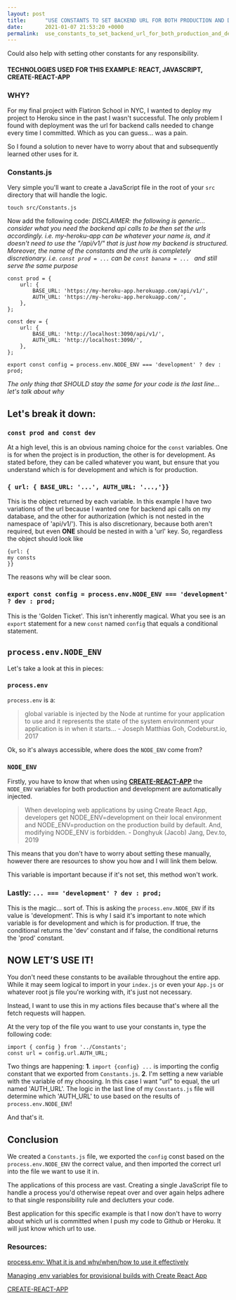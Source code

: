 ```yaml
---
layout: post
title:      "USE CONSTANTS TO SET BACKEND URL FOR BOTH PRODUCTION AND DEVELOPMENT :"
date:       2021-01-07 21:53:20 +0000
permalink:  use_constants_to_set_backend_url_for_both_production_and_development
---
```


Could also help with setting other constants for any responsibility. 
#### TECHNOLOGIES USED FOR THIS EXAMPLE: REACT, JAVASCRIPT, CREATE-REACT-APP

### WHY?

For my final project with Flatiron School in NYC, I wanted to deploy my project to Heroku since in the past I wasn't successful. The only problem I found with deployment was the url for backend calls needed to change every time I committed. Which as you can guess... was a pain. 

So I found a solution to never have to worry about that and subsequently learned other uses for it. 

### Constants.js

Very simple you'll want to create a JavaScript file in the root of your `src` directory that will handle the logic. 

`touch src/Constants.js`

Now add the following code: 
*DISCLAIMER: the following is generic... consider what you need the backend api calls to be then set the urls accordingly. i.e. my-heroku-app can be whatever your name is, and it doesn't need to use the "/api/v1/" that is just how my backend is structured.
Moreover, the name of the constants and the urls is completely discretionary. i.e. `const prod = ...` can be `const banana = ... ` and still serve the same purpose*

```
const prod = {
	url: {
		BASE_URL: 'https://my-heroku-app.herokuapp.com/api/v1/',
		AUTH_URL: 'https://my-heroku-app.herokuapp.com/',
	},
};

const dev = {
	url: {
		BASE_URL: 'http://localhost:3090/api/v1/',
		AUTH_URL: 'http://localhost:3090/',
	},
};

export const config = process.env.NODE_ENV === 'development' ? dev : prod;
```

*The only thing that SHOULD stay the same for your code is the last line... let's talk about why*

## Let's break it down:
### `const prod and const dev`
At a high level, this is an obvious naming choice for the `const` variables. One is for when the project is in production, the other is for development. As stated before, they can be called whatever you want, but ensure that you understand which is for development and which is for production.

### `{ url: { BASE_URL: '...', AUTH_URL: '...,'}}`
This is the object returned by each variable. In this example I have two variations of the url because I wanted one for backend api calls on my database, and the other for authorization (which is not nested in the namespace of 'api/v1/').
This is also discretionary, because both aren't required, but even **ONE** should be nested in with a 'url' key. So, regardless the object should look like

```
{url: {
my consts
}}
```
The reasons why will be clear soon. 

### `export const config = process.env.NODE_ENV === 'development' ? dev : prod;`
This is the 'Golden Ticket'. This isn't inherently magical. What you see is an `export` statement for a new `const` named `config` that equals a conditional statement. 

## `process.env.NODE_ENV`
Let's take a look at this in pieces: 
### `process.env`
`process.env` is a:

> global variable is injected by the Node at runtime for your application to use and it represents the state of the system environment your application is in when it starts... - Joseph Matthias Goh, Codeburst.io, 2017
> 

Ok, so it's always accessible, where does the `NODE_ENV` come from?
### `NODE_ENV`

Firstly, you have to know that when using [**CREATE-REACT-APP**](https://reactjs.org/docs/create-a-new-react-app.html) the `NODE_ENV` variables for both production and development are automatically injected. 

> When developing web applications by using Create React App, developers get NODE_ENV=development on their local environment and NODE_ENV=production on the production build by default. And, modifying NODE_ENV is forbidden. - Donghyuk (Jacob) Jang, Dev.to, 2019
> 

This means that you don't have to worry about setting these manually, however there are resources to show you how and I will link them below. 

This variable is important because if it's not set, this method won't work. 

### Lastly: `... === 'development' ? dev : prod;`

This is the magic... sort of. This is asking the `process.env.NODE_ENV` if its value is 'development'. This is why I said it's important to note which variable is for development and which is for production. If true, the conditional returns the 'dev' constant and if false, the conditional returns the 'prod' constant. 

## NOW LET’S USE IT! 
You don't need these constants to be available throughout the entire app. While it may seem logical to import in your `index.js` or even your `App.js` or whatever root js file you're working with, it's just not necessary. 

Instead, I want to use this in my actions files because that's where all the fetch requests will happen. 

At the very top of the file you want to use your constants in, type the following code: 

```
import { config } from '../Constants';
const url = config.url.AUTH_URL;
```

Two things are happening: **1**. `import {config} ...` is importing the config constant that we exported from `Constants.js`. **2**. I'm setting a new variable with the variable of my choosing. In this case I want "url" to equal, the url named 'AUTH_URL'. 
The logic in the last line of my `Constants.js` file will determine which 'AUTH_URL' to use based on the results of `process.env.NODE_ENV`!

And that's it. 

## Conclusion

We created a `Constants.js` file, we exported the `config` const based on the `process.env.NODE_ENV` the correct value, and then imported the correct url into the file we want to use it in.

The applications of this process are vast. Creating a single JavaScript file to handle a process you'd otherwise repeat over and over again helps adhere to that single responsibility rule and declutters your code. 

Best application for this specific example is that I now don't have to worry about which url is committed when I push my code to Github or Heroku. It will just know which url to use.  

### Resources: 
[process.env: What it is and why/when/how to use it effectively](https://codeburst.io/process-env-what-it-is-and-why-when-how-to-use-it-effectively-505d0b2831e7)

[Managing .env variables for provisional builds with Create React App](https://dev.to/jam3/managing-env-variables-for-provisional-builds-h37#:~:text=When%20developing%20web%20applications%20by,And%2C%20modifying%20NODE_ENV%20is%20forbidden.)

[CREATE-REACT-APP](https://reactjs.org/docs/create-a-new-react-app.html)


